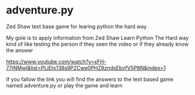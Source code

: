 # adventure.py
Zed Shaw text base game for learing python the hard way

My gole is to apply information from Zed Shaw Learn Python The Hard way
kind of like testing the person if they seen the video or if they already know the answer

https://www.youtube.com/watch?v=xFH-77jNMwI&list=PLiEts138s9P2Cwe0PHZ8zndsEbvfV5P8N&index=1


If you fallow the link you will find the answers to the text based game named adventure.py 
or play the game and learn

